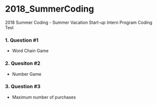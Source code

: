 # 2018_SummerCoding
2018 Summer Coding - Summer Vacation Start-up Intern Program Coding Test

### 1. Question #1
 - Word Chain Game
### 2. Quesiton #2
 - Number Game
### 3. Question #3
 - Maximum number of purchases
